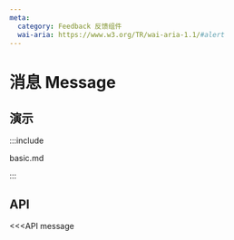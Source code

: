 ```yaml
---
meta:
  category: Feedback 反馈组件
  wai-aria: https://www.w3.org/TR/wai-aria-1.1/#alert
---
```


# 消息 Message

## 演示

:::include

basic.md

:::

## API

<<<API message